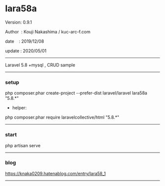 ﻿# lara58a

 Version: 0.9.1

 Author  : Kouji Nakashima / kuc-arc-f.com

 date    : 2019/12/08

 update : 2020/05/01

***

Laravel 5.8 +mysql , CRUD sample

***
### setup
php composer.phar create-project --prefer-dist laravel/laravel lara58a "5.8.*"

* helper:

php composer.phar require laravelcollective/html "5.8.*"

***
### start

php artisan serve


***
### blog

https://knaka0209.hatenablog.com/entry/lara58_1

***

